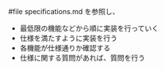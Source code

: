 #file specifications.md を参照し、

- 最低限の機能などから順に実装を行っていく
- 仕様を満たすように実装を行う
- 各機能が仕様通りか確認する
- 仕様に関する質問があれば、質問を行う
